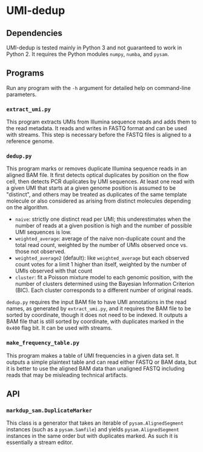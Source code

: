 # UMI-dedup

## Dependencies

UMI-dedup is tested mainly in Python 3 and not guaranteed to work in Python 2. It requires the Python modules `numpy`, `numba`, and `pysam`.

<!-- ## Installation

To configure and install the libraries, run the following command:

```bash
./setup.py build_ext -i
```
 -->
## Programs

Run any program with the `-h` argument for detailed help on command-line parameters.

### `extract_umi.py`

This program extracts UMIs from Illumina sequence reads and adds them to the read metadata. It reads and writes in FASTQ format and can be used with streams. This step is necessary before the FASTQ files is aligned to a reference genome.

### `dedup.py`

This program marks or removes duplicate Illumina sequence reads in an aligned BAM file. It first detects optical duplicates by position on the flow cell, then detects PCR duplicates by UMI sequences. At least one read with a given UMI that starts at a given genome position is assumed to be "distinct", and others may be treated as duplicates of the same template molecule or also considered as arising from distinct molecules depending on the algorithm.

* `naive`: strictly one distinct read per UMI; this underestimates when the number of reads at a given position is high and the number of possible UMI sequences is low.
* `weighted_average`: average of the naive non-duplicate count and the total read count, weighted by the number of UMIs observed once vs. those not observed.
* `weighted_average2` (default): like `weighted_average` but each observed count votes for a limit 1 higher than itself, weighted by the number of UMIs observed with that count
* `cluster`: fit a Poisson mixture model to each genomic position, with the number of clusters determined using the Bayesian Information Criterion (BIC). Each cluster corresponds to a different number of original reads.

`dedup.py` requires the input BAM file to have UMI annotations in the read names, as generated by `extract_umi.py`, and it requires the BAM file to be sorted by coordinate, though it does not need to be indexed. It outputs a BAM file that is still sorted by coordinate, with duplicates marked in the `0x400` flag bit. It can be used with streams.

### `make_frequency_table.py`

This program makes a table of UMI frequencies in a given data set. It outputs a simple plaintext table and can read either FASTQ or BAM data, but it is better to use the aligned BAM data than unaligned FASTQ including reads that may be misleading technical artifacts.

## API

### `markdup_sam.DuplicateMarker`

This class is a generator that takes an iterable of `pysam.AlignedSegment` instances (such as a `pysam.Samfile`) and yields `pysam.AlignedSegment` instances in the same order but with duplicates marked. As such it is essentially a stream editor.
